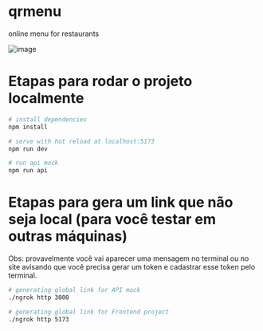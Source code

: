 # qrmenu
online menu for restaurants

![image](https://github.com/mikessdev/qrmenu/assets/77863237/df98bd40-d792-416e-b035-eb93023b23d0)




# Etapas para rodar o projeto localmente

``` bash
# install dependencies
npm install

# serve with hot reload at localhost:5173
npm run dev

# run api mock
npm run api
```

# Etapas para gera um link que não seja local (para você testar em outras máquinas)
Obs: provavelmente você vai aparecer uma mensagem no terminal ou no site avisando que você precisa gerar um token e cadastrar esse token pelo terminal.

``` bash
# generating global link for API mock
./ngrok http 3000

# generating global link for Frontend project
./ngrok http 5173
```
